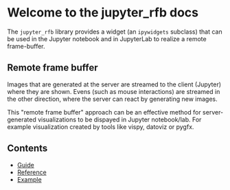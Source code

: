 # Welcome to the jupyter_rfb docs


The `jupyter_rfb` library provides a widget (an `ipywidgets` subclass)
that can be used in the Jupyter notebook and in JupyterLab to realize
a remote frame-buffer.

## Remote frame buffer

Images that are generated at the server are streamed to the client
(Jupyter) where they are shown. Evens (such as mouse interactions) are
streamed in the other direction, where the server can react by
generating new images.

This "remote frame buffer" approach can be an effective method for
server-generated visualizations to be dispayed in Jupyter notebook/lab. For
example visualization created by tools like vispy, datoviz or pygfx.


## Contents

* [Guide](guide/)
* [Reference](ref/)
* [Example](example/)

